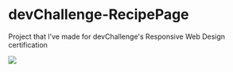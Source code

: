 # devChallenge-RecipePage
Project that l've made for devChallenge's Responsive Web Design certification

<a href="https://akcaybatu.github.io/devChallenge-RecipePage/"><img src="https://user-images.githubusercontent.com/82604103/132914562-ec8c8369-02c3-4fcd-897b-63c741962317.png"></a>
